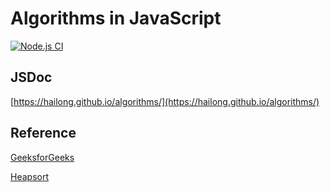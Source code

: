 # Algorithms in JavaScript

[![Node.js CI](https://github.com/Hailong/algorithms/actions/workflows/node.js.yml/badge.svg)](https://github.com/Hailong/algorithms/actions/workflows/node.js.yml)

## JSDoc

[https://hailong.github.io/algorithms/](https://hailong.github.io/algorithms/)

## Reference

[GeeksforGeeks](https://www.geeksforgeeks.org/fundamentals-of-algorithms/)

[Heapsort](https://en.wikipedia.org/wiki/Heapsort)
